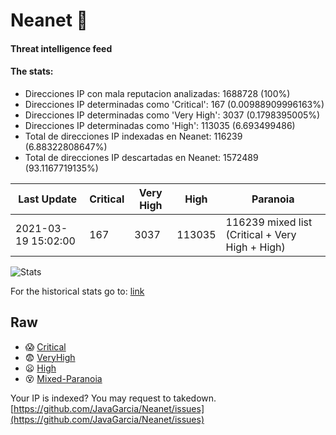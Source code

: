 # Neanet :hocho:
#### Threat intelligence feed
#### The stats:

- Direcciones IP con mala reputacion analizadas: 1688728 (100%)
- Direcciones IP determinadas como 'Critical':  167 (0.00988909996163%)
- Direcciones IP determinadas como 'Very High':  3037 (0.1798395005%)
- Direcciones IP determinadas como 'High':  113035 (6.693499486)
- Total de direcciones IP indexadas en Neanet:  116239 (6.88322808647%)
- Total de direcciones IP descartadas en Neanet:  1572489 (93.1167719135%)

| Last Update | Critical | Very High | High | Paranoia |
| --- | --- | --- | --- | --- |
| 2021-03-19 15:02:00 | 167 | 3037 | 113035 | 116239 mixed list (Critical + Very High + High)|

![Stats](https://docs.google.com/spreadsheets/d/e/2PACX-1vSnaNMIXVabIpDJjufMlzH7poXnshF3mgd8Is1g9ytUEzVsP5my4Trn8f-xkoLLQ38xpL3HtmUexLo6/pubchart?oid=501124687&format=image)

For the historical stats go to: [link](/stats.csv)
## Raw
- :scream: [Critical](https://raw.githubusercontent.com/JavaGarcia/Neanet/master/blacklists/neanet_critical.txt)
- :fearful: [VeryHigh](https://raw.githubusercontent.com/JavaGarcia/Neanet/master/blacklists/neanet_veryHigh.txtt)
- :frowning: [High](https://raw.githubusercontent.com/JavaGarcia/Neanet/master/blacklists/neanet_high.txt)
- :dizzy_face: [Mixed-Paranoia](https://raw.githubusercontent.com/JavaGarcia/Neanet/master/blacklists/neanet_all.txt)


Your IP is indexed? You may request to takedown. [https://github.com/JavaGarcia/Neanet/issues](https://github.com/JavaGarcia/Neanet/issues)



















































































































































































































































































































































































































































































































































































































































































































































































































































































































































































































































































































































































































































































































































































































































































































































































































































































































































































































































































































































































































































































































































































































































































































































































































































































































































































































































































































































































































































































































































































































































































































































































































































































































































































































































































































































































































































































































































































































































































































































































































































































































































































































































































































































































































































































































































































































































































































































































































































































































































































































































































































































































